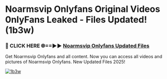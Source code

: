 # Noarmsvip Onlyfans Original Videos 0nlyFans Leaked - Files Updated! (1b3w)

<h3>🔴 CLICK HERE 🌐==►► <a href="https://tinyurl.com/2m67pmp6" rel="nofollow">Noarmsvip Onlyfans Updated Files</a></h3>

Get Noarmsvip Onlyfans and all content. Now you can access all videos and pictures of Noarmsvip Onlyfans. New Updated Files 2025!

[![1b3w](https://i.imgur.com/H4QAA4z.gif)](https://tinyurl.com/2m67pmp6)